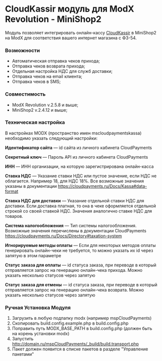 # CloudKassir модуль для ModX Revolution - MiniShop2
Модуль позволяет интегрировать онлайн-кассу [CloudKassir](https://cloudkassir.ru/) в  MiniShop2 на ModX для соответствия вашего интернет магазина с  ФЗ-54. 

### Возможности
* Автоматическая отправка чеков прихода;  
* Отправка чеков возврата прихода;  
* Отдельная настройка НДС для служб доставки;  
* Отправка чеков на email клиента;  
* Отправка чеков в SMS;  

### Совместимость

* ModX Revolution v.2.5.8 и выше;  
* MiniShop2 v.2.4.12 и выше; 

### Техническая настройка
В настройках MODX (пространство имен mscloudpaymentskassa) необходимо указать следующий настройки:

**Идентификатор сайта** — id сайта из личного кабинета CloudPayments

**Секретный ключ** — Пароль API из личного кабинета CloudPayments

**ИНН** — ИНН организации, на которую зарегистрирована онлайн-касса

**Ставка НДС** — Указание ставки НДС или пустое значение, если НДС не облагается. Например 18, для НДС 18%. Все возможные значения указаны в документации https://cloudpayments.ru/Docs/Kassa#data-format

**Ставка НДС для доставки** — Указание отдельной ставки НДС для доставки. Если доставка платная, то она в чеке оформляется отдельной строкой со своей ставкой НДС. Значения аналогично ставке НДС для товаров.

**Система налогообложения** — Тип системы налогообложения. Возможные значения перечислены в документации CloudPayments https://cloudpayments.ru/Docs/Directory#taxation-system

**Игнорируемые методы оплаты** — Если для некоторых методов оплаты генерировать онлайн-чеки не требуется, то можно указать их id через запятую в этом параметре

**Статус заказа для оплаты** — id статуса заказа, при переводе в который отправляется запрос на генерацию онлайн-чека прихода. Можно указать несколько статусов через запятую

**Статус заказа для отмены** — id статуса заказа, при переводе в который отправляется запрос на генерацию онлайн-чека возврата. Можно указать несколько статусов через запятую


### Ручная Установка Модуля

1. Загрузить в любую подпапку modx (например mspCloudPayments)
2. Скопировать build.config.example.php в build.config.php
3. Поправить путь MODX_BASE_PATH в build.config.php (должен быть на корень установки modx)
4. Запустить http://domain.ru/mspCloudPayments/_build/build.transport.php
5. Пакет должен появится в списке пакетов в разделе "Управление пакетами"
